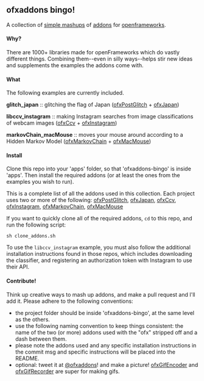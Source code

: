 ## ofxaddons bingo!

A collection of [simple mashups](https://twitter.com/genekogan/status/602844080733839360) of [addons](http://www.ofxaddons.com) for [openframeworks](http://www.openframeworks.cc). 


#### Why?

There are 1000+ libraries made for openFrameworks which do vastly different things. Combining them--even in silly ways--helps stir new ideas and supplements the examples the addons come with.
 

#### What

The following examples are currently included.

**glitch_japan** :: glitching the flag of Japan ([ofxPostGlitch](https://github.com/maxillacult/ofxPostGlitch) + [ofxJapan](https://github.com/motoishmz/ofxJapan))

**libccv_instagram** :: making Instagram searches from image classifications of webcam images ([ofxCcv](https://github.com/kylemcdonald/ofxCcv) + [ofxInstagram](https://github.com/DHaylock/ofxInstagram))

**markovChain_macMouse** :: moves your mouse around according to a Hidden Markov Model ([ofxMarkovChain](https://github.com/elaye/ofxMarkovChain) + [ofxMacMouse](https://github.com/2bbb/ofxMacMouse))


#### Install

Clone this repo into your 'apps' folder, so that 'ofxaddons-bingo' is inside 'apps'. Then install the required addons (or at least the ones from the examples you wish to run).

This is a complete list of all the addons used in this collection. Each project uses two or more of the following: [ofxPostGlitch](https://github.com/maxillacult/ofxPostGlitch), [ofxJapan](https://github.com/motoishmz/ofxJapan), [ofxCcv](https://github.com/kylemcdonald/ofxCcv), [ofxInstagram](https://github.com/DHaylock/ofxInstagram), [ofxMarkovChain](https://github.com/elaye/ofxMarkovChain), [ofxMacMouse](https://github.com/2bbb/ofxMacMouse)

If you want to quickly clone all of the required addons, `cd` to this repo, and run the following script:

    sh clone_addons.sh

To use the `libccv_instagram` example, you must also follow the additional installation instructions found in those repos, which includes downloading the classifier, and registering an authorization token with Instagram to use their API. 


#### Contribute!

Think up creative ways to mash up addons, and make a pull request and I'll add it. Please adhere to the following conventions:

- the project folder should be inside 'ofxaddons-bingo', at the same level as the others.
- use the following naming convention to keep things consistent: the name of the two (or more) addons used with the "ofx" stripped off and a dash between them. 
- please note the addons used and any specific installation instructions in the commit msg and specific instructions will be placed into the README.
- optional: tweet it at [@ofxaddons](http://www.twitter.com/ofxaddons)! and make a picture! [ofxGifEncoder](https://github.com/jesusgollonet/ofxGifEncoder) and [ofxGifRecorder](https://github.com/ofnode/ofxGifRecorder) are super for making gifs.

